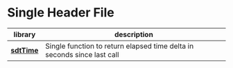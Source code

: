 # Single Header File

| library | description
|---------|-------------
**[sdtTime](shf_doc_time.h)** | Single function to return elapsed time delta in seconds since last call